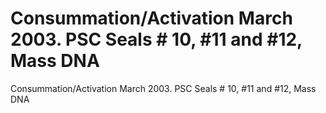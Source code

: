# Consummation/Activation March 2003. PSC Seals # 10, #11 and #12, Mass DNA

Consummation/Activation March 2003. PSC Seals # 10, #11 and #12, Mass DNA